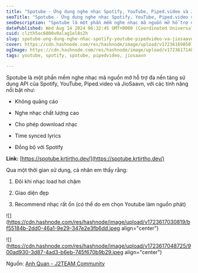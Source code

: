 ```yaml
---
title: "Spotube - Ứng dụng nghe nhạc Spotify, YouTube, Piped.video và JioSaavn miễn phí"
seoTitle: "Spotube - Ứng dụng nghe nhạc Spotify, YouTube, Piped.video và JioSaavn"
seoDescription: "Spotube là một phần mềm nghe nhạc mã nguồn mở hỗ trợ đa nền tảng sử dụng API của Spotify, YouTube, Piped.video và JioSaavn, với các tính năng nổi bật như:"
datePublished: Wed Aug 14 2024 06:32:45 GMT+0000 (Coordinated Universal Time)
cuid: clzth5oc6000v0alag1el8s2h
slug: spotube-ung-dung-nghe-nhac-spotify-youtube-pipedvideo-va-jiosaavn-mien-phi
cover: https://cdn.hashnode.com/res/hashnode/image/upload/v1723616985078/c6bf35f5-8749-4b59-a373-490e3d974f91.jpeg
ogImage: https://cdn.hashnode.com/res/hashnode/image/upload/v1723617148182/2065cdcc-5a80-4fda-b0c1-3783bade998d.jpeg
tags: youtube, spotify, spotube, pipedvideo, jiosaavn

---
```


Spotube là một phần mềm nghe nhạc mã nguồn mở hỗ trợ đa nền tảng sử dụng API của Spotify, YouTube, Piped.video và JioSaavn, với các tính năng nổi bật như:

* Không quảng cáo
    
* Nghe nhạc chất lượng cao
    
* Cho phép download nhạc
    
* Time synced lyrics
    
* Đồng bộ với Spotify
    

**Link:** [https://spotube.krtirtho.dev/](https://spotube.krtirtho.dev/)

Qua một thời gian sử dụng, cá nhân em thấy rằng:

1. Đôi khi nhạc load hơi chậm
    
2. Giao diện đẹp
    
3. Recommend nhạc rất ổn (có thể do em chọn Youtube làm nguồn phát)
    

![](https://cdn.hashnode.com/res/hashnode/image/upload/v1723617030819/bf55184b-2dd0-46a1-9e29-347e2e3fb6dd.jpeg align="center")

![](https://cdn.hashnode.com/res/hashnode/image/upload/v1723617048725/900ad930-3d87-4ad3-b6eb-745f670b9b29.jpeg align="center")

Nguồn: [Anh Quan - J2TEAM Community](https://www.facebook.com/groups/j2team.community/posts/2444890902509682/)